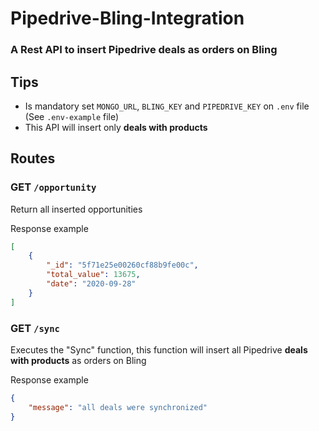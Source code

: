 # Pipedrive-Bling-Integration

### A Rest API to insert Pipedrive deals as orders on Bling

## Tips

-   Is mandatory set `MONGO_URL`, `BLING_KEY` and `PIPEDRIVE_KEY` on `.env` file (See `.env-example` file)
-   This API will insert only **deals with products**

## Routes

### **GET** `/opportunity`

Return all inserted opportunities

Response example

```json
[
    {
        "_id": "5f71e25e00260cf88b9fe00c",
        "total_value": 13675,
        "date": "2020-09-28"
    }
]
```

### **GET** `/sync`

Executes the "Sync" function, this function will insert all Pipedrive **deals with products** as orders on Bling

Response example

```json
{
    "message": "all deals were synchronized"
}
```
